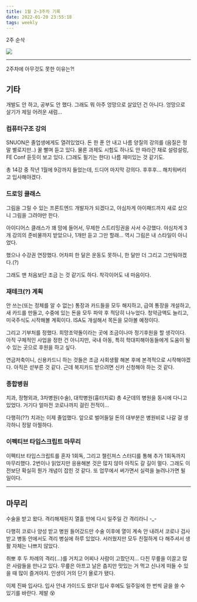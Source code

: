 ```yaml
---
title: 1월 2~3주차 기록
date: 2022-01-20 23:55:18
tags: weekly
---
```


2주 순삭

<!-- more -->

<img src="/images/thumbnails/weekly-thumbnail.jpg" />

---

2주차에 아무것도 못한 이유는?!

## 기타

개발도 안 하고, 공부도 안 했다. 그래도 뭐 아주 엉망으로 살았던 건 아니다. 엉망으로 살기가 제일 어려운 새럼…

### 컴퓨터구조 강의

SNUON은 졸업생에게도 열려있었다. 돈 한 푼 안 내고 나름 양질의 강의를 (음질은 정말 별로지만..) 꿀 빨며 듣고 있다. 물론 과제도 시험도 하나도 안 따라간 채로 설렁설렁, FE Conf 듣듯이 보고 있다. (그래도 필기는 한다) 나름 재미있는 것 같기도.

총 14강 중 작년 1월에 9강까지 들었는데, 드디어 마지막 강의다. 후후후… 해치워버리고 입사해야겠다.

### 드로잉 클래스

그림을 그릴 수 있는 프론트엔드 개발자가 되겠다고, 야심차게 아이패드까지 새로 샀으니 그림을 그려야만 한다.

아이디어스 클래스가 꽤 맘에 들어서, 무제한 스트리밍권을 사서 수강했다. 야심차게 3개 강의의 준비물까지 받았으나, 1개만 듣고 그만 할래… 역시 그림은 내 스타일이 아니었다.

했으나 수강권 연장했다. 어차피 한 달은 운동도 못하니, 한 달만 더 그리고 그만둬야겠다.(?)

그래도 맨 처음보단 조금 는 것 같기도 하다. 착각이어도 내 마음이다.

### 재테크(?) 계획

안 쓰는(또는 정체를 알 수 없는) 통장과 카드들을 모두 해지하고, 급여 통장을 개설하고, 새 카드를 만들고, 수중에 있는 돈을 모두 파악 후 적당히 나누었다. 청약금액도 늘리고, 미국주식도 시작해볼 계획이다. ISA도 개설해서 목돈을 모아볼 예정이다.

그리고 기부처를 정했다. 희망조약돌이라는 곳에 조금이나마 정기후원을 할 생각이다. 아직 구체적인 사업을 정한 건 아니지만, 국내 아동, 특히 학대피해아동들에게 도움이 될 수 있는 곳으로 후원을 하고 싶다.

연금저축이니, 신용카드니 하는 것들은 조금 사회생활 해본 후에 본격적으로 시작해야겠다. 아직은 섣부른 것 같다. 근데 복지카드 받으려면 신카 신청해야 하는 것 같다.

### 종합병원

치과, 정형외과, 3차병원(수술), 대학병원(흉터치료) 총 4군데의 병원을 동시에 다니고 있었다. 거기다 얼마전 코로나까지 걸린 전적이…

다행히(??) 치과는 이제 졸업했다. 앞으로 벌어들일 돈의 대부분은 병원비로 나갈 걸 생각하니 정말 아찔하다.

### 이펙티브 타입스크립트 마무리

이펙티브 타입스크립트를 혼자 1회독, 그리고 챌린져스 스터디를 통해 추가 1회독까지 마무리했다. 2번이나 읽었지만 응용해본 것은 많지 않아 아직도 갈 길이 멀다. 그래도 이전보단 확실히 뭔가 개념이 잡힌 것 같다. 또 업무에서 써가면서 실력을 늘려나가면 될 일이다.

---

## 마무리

수술을 받고 왔다. 격리해제된지 열흘 만에 다시 일주일 간 격리라니 -\_-

다행히 코로나 양성 받고 병원 들어갔드만 수술 이후에 열이 계속 안 내려서 코로나 검사 받고 병동 안에서도 격리 병실에 하루 있었다. 서러웠지만 모두 친절하게 다 해주셔서 생활 자체는 나쁘지 않았다.

취뽀 후 두 차례의 격리(…)를 거치고 어찌나 사람이 고팠던지… 다친 무릎을 이끌고 많은 사람들을 만나고 있다. 무릎은 아프고 날은 춥지만 맛있는 거 먹고 신나게 떠들 수 있을 때 많이 즐겨야지. 인생이 거의 단기 욜로가 됐다.

이제 진짜 입사다. 입사 안내 가이드도 왔다! 입사 후에도 일주일에 한 번씩 글을 쓸 수 있기를 바란다. 제발 😵
